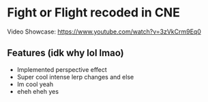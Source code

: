 # Fight or Flight recoded in CNE
Video Showcase: https://www.youtube.com/watch?v=3zVkCrm9Eq0  

## Features (idk why lol lmao)
- Implemented perspective effect
- Super cool intense lerp changes and else
- Im cool yeah
- eheh eheh
yes
